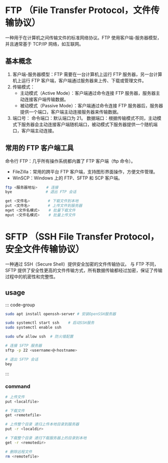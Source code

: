 # FTP （File Transfer Protocol，文件传输协议）

一种用于在计算机之间传输文件的标准网络协议。FTP 使用客户端-服务器模型，并且通常基于 TCP/IP 网络，如互联网。

## 基本概念

1. 客户端-服务器模型：FTP 需要在一台计算机上运行 FTP 服务器，另一台计算机上运行 FTP 客户端，客户端通过服务器来上传、下载或管理文件。
2. 传输模式：
   - 主动模式（Active Mode）：客户端通过命令连接 FTP 服务器，服务器主动连接客户端传输数据。
   - 被动模式（Passive Mode）：客户端通过命令连接 FTP 服务器后，服务器提供一个端口，客户端主动连接服务器来传输数据。
3. 端口号：
   命令端口：默认端口为 21。
   数据端口：根据传输模式不同，主动模式下服务器会主动连接客户端随机端口，被动模式下服务器提供一个随机端口，客户端主动连接。

## 常用的 FTP 客户端工具

命令行 FTP：几乎所有操作系统都内置了 FTP 客户端（ftp 命令）。

- FileZilla：常用的跨平台 FTP 客户端，支持图形界面操作，方便文件管理。
- WinSCP：Windows 上的 FTP、SFTP 和 SCP 客户端。

```bash
ftp <服务器地址>    # 连接
bye               # 退出 FTP 会话

get <文件名>        # 下载文件到本地
put <文件名>        # 上传文件到服务器
mget <文件名模式>    # 批量下载文件
mput <文件名模式>    # 批量上传文件
```

# SFTP （SSH File Transfer Protocol，安全文件传输协议）

一种通过 SSH（Secure Shell）提供安全加密的文件传输协议。
与 FTP 不同，SFTP 提供了安全性更高的文件传输方式，所有数据传输都经过加密，保证了传输过程中的机密性和完整性。

## usage

::: code-group

```bash [server]
sudo apt install openssh-server # 安装OpenSSH服务器

sudo systemctl start ssh    # 启动SSH服务
sudo systemctl enable ssh

sudo ufw allow ssh  # 防火墙配置
```

```bash [client]
# 连接 SFTP 服务器
sftp -p 22 <username>@<hostname>

# 退出 SFTP 会话
bey
```

:::

### command

```bash
# 上传文件
put <localfile>

# 下载文件
get <remotefile>

# 上传整个目录 递归上传本地目录到服务器
put -r <localdir>

# 下载整个目录 递归下载服务器上的目录到本地
get -r <remotedir>

# 删除远程文件
rm <remotefile>
```

